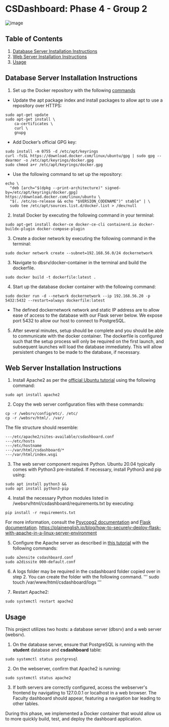 # CSDashboard: Phase 4 - Group 2

![image](https://user-images.githubusercontent.com/78966342/229600175-89ff804f-fcbd-40a9-89a9-eb103eb0bbdf.png)

## Table of Contents

1. [Database Server Installation Instructions](#database-server-installation-instructions)
2. [Web Server Installation Instructions](#web-server-installation-instructions)
3. [Usage](#usage)

## Database Server Installation Instructions

1. Set up the Docker repository with the following [commands](https://docs.docker.com/engine/install/ubuntu/)
* Update the apt package index and install packages to allow apt to use a repository over HTTPS:
```
sudo apt-get update
sudo apt-get install \
    ca-certificates \
    curl \
    gnupg
```
* Add Docker’s official GPG key:
```
sudo install -m 0755 -d /etc/apt/keyrings
curl -fsSL https://download.docker.com/linux/ubuntu/gpg | sudo gpg --dearmor -o /etc/apt/keyrings/docker.gpg
sudo chmod a+r /etc/apt/keyrings/docker.gpg
```
* Use the following command to set up the repository:
```
echo \
  "deb [arch="$(dpkg --print-architecture)" signed-by=/etc/apt/keyrings/docker.gpg] https://download.docker.com/linux/ubuntu \
  "$(. /etc/os-release && echo "$VERSION_CODENAME")" stable" | \
  sudo tee /etc/apt/sources.list.d/docker.list > /dev/null
```

2. Install Docker by executing the following command in your terminal:
```
sudo apt-get install docker-ce docker-ce-cli containerd.io docker-buildx-plugin docker-compose-plugin
```

3. Create a docker network by executing the following command in the terminal:
```
sudo docker network create --subnet=192.168.56.0/24 dockernetwork
```

3. Navigate to dbsrv/docker-container in the terminal and build the dockerfile.
```
sudo docker build -t dockerfile:latest .
```

4. Start up the database docker container with the following command:
```
sudo docker run -d --network dockernetwork --ip 192.168.56.20 -p 5432:5432 --restart=always dockerfile:latest
```
* The defined dockernetwork network and static IP address are to allow ease of access to the database with our Flask server below. We expose port 5432 to allow our host to connect to PostgreSQL.

5. After several minutes, setup should be complete and you should be able to communicate with the docker container. The dockerfile is configured such that the setup process will only be required on the first launch, and subsequent launches will load the database immediately. This will allow persistent changes to be made to the database, if necessary.

## Web Server Installation Instructions

1. Install Apache2 as per the [official Ubuntu tutorial](https://ubuntu.com/tutorials/install-and-configure-apache#1-overview) using the following command:
```
sudo apt install apache2
```

2. Copy the web server configuration files with these commands:
```
cp -r /websrv/config/etc/. /etc/
cp -r /websrv/html/. /var/
```

The file structure should resemble:

```
---/etc/apache2/sites-available/csdashboard.conf
---/etc/hosts
---/etc/hostname
---/var/html/csdashboard/*
---/var/html/index.wsgi
```

3. The web server component requires Python. Ubuntu 20.04 typically comes with Python3 pre-installed. If necessary, install Python3 and pip using:
```
sudo apt install python3 &&
sudo apt install python3-pip
```

4. Install the necessary Python modules listed in /websrv/html/csdashboard/requirements.txt by executing:

```
pip install -r requirements.txt
```
For more information, consult the [Psycopg2 documentation](https://www.psycopg.org/docs/) and [Flask documentation](https://flask.palletsprojects.com/en/2.2.x/).
https://plainenglish.io/blog/how-to-securely-deploy-flask-with-apache-in-a-linux-server-environment

5. Configure the Apache server as described in [this tutorial](https://plainenglish.io/blog/how-to-securely-deploy-flask-with-apache-in-a-linux-server-environment) with the following commands:

```
sudo a2ensite csdashboard.conf
sudo a2dissite 000-default.conf
```

6. A logs folder may be required in the csdashboard folder copied over in step 2. You can create the folder with the following command.
'''
sudo touch /var/www/html/csdashboard/logs
'''

7. Restart Apache2:
```
sudo systemctl restart apache2
```

## Usage 
This project utilizes two hosts: a database server (dbsrv) and a web server (websrv).
1. On the database server, ensure that PostgreSQL is running with the **student** database and **csdashboard** table:
```
sudo systemctl status postgresql
```

2. On the webserver, confirm that Apache2 is running:
```
sudo systemctl status apache2
```

3. If both servers are correctly configured, access the webserver's frontend by navigating to 127.0.0.1 or localhost in a web browser. The Faculty dashboard should appear, featuring a navigation bar leading to other tables.

During this phase, we implemented a Docker container that would allow us to more quickly build, test, and deploy the dashboard application. 
